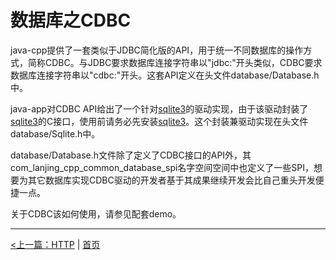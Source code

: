 # 数据库之CDBC #

java-cpp提供了一套类似于JDBC简化版的API，用于统一不同数据库的操作方式，简称CDBC。与JDBC要求数据库连接字符串以"jdbc:"开头类似，CDBC要求数据库连接字符串以"cdbc:"开头。这套API定义在头文件database/Database.h中。

java-app对CDBC API给出了一个针对[sqlite3](https://www.sqlite.org/index.html)的驱动实现，由于该驱动封装了[sqlite3](https://www.sqlite.org/index.html)的C接口，使用前请务必先安装[sqlite3](https://www.sqlite.org/index.html)。这个封装兼驱动实现在头文件database/Sqlite.h中。

database/Database.h文件除了定义了CDBC接口的API外，其com_lanjing_cpp_common_database_spi名字空间空间中也定义了一些SPI，想要为其它数据库实现CDBC驱动的开发者基于其成果继续开发会比自己重头开发便捷一点。

关于CDBC该如何使用，请参见配套demo。


----------

[<上一篇：HTTP](./http.md) | [首页](../README.md)
